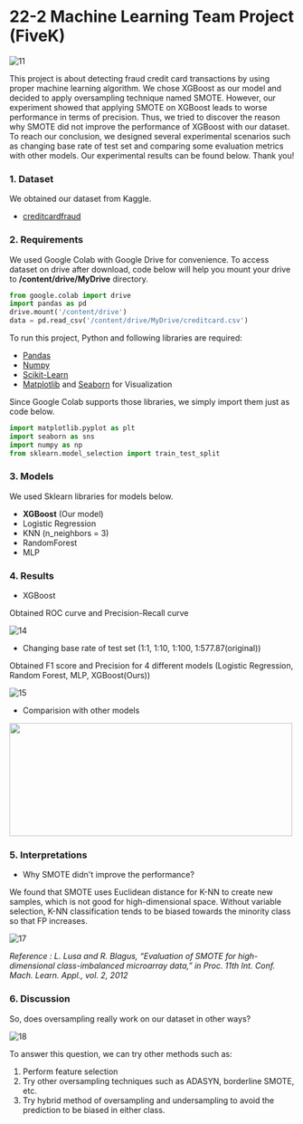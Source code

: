 # 22-2 Machine Learning Team Project (FiveK)
![11](https://user-images.githubusercontent.com/80759204/208238456-7ee65f32-ecff-4525-bbf7-7369a9aa5c0c.JPG)

This project is about detecting fraud credit card transactions by using proper machine learning algorithm. We chose XGBoost as our model and decided to apply oversampling technique named SMOTE. However, our experiment showed that applying SMOTE on XGBoost leads to worse performance in terms of precision. Thus, we tried to discover the reason why SMOTE did not improve the performance of XGBoost with our dataset. To reach our conclusion, we designed several experimental scenarios such as changing base rate of test set and comparing some evaluation metrics with other models. Our experimental results can be found below. Thank you!

### 1. Dataset

  We obtained our dataset from Kaggle.
  * [creditcardfraud](https://www.kaggle.com/datasets/mlg-ulb/creditcardfraud)

### 2. Requirements
  We used Google Colab with Google Drive for convenience. To access dataset on drive after download, code below will help you mount your drive to **/content/drive/MyDrive** directory.

```python
from google.colab import drive
import pandas as pd
drive.mount('/content/drive')
data = pd.read_csv('/content/drive/MyDrive/creditcard.csv')
```

  To run this project, Python and following libraries are required:
  * [Pandas](https://pandas.pydata.org/)
  * [Numpy](https://numpy.org/)
  * [Scikit-Learn](https://scikit-learn.org/stable/)
  * [Matplotlib](https://matplotlib.org/) and [Seaborn](https://seaborn.pydata.org/) for Visualization

  Since Google Colab supports those libraries, we simply import them just as code below.
```python
import matplotlib.pyplot as plt
import seaborn as sns
import numpy as np
from sklearn.model_selection import train_test_split
```

### 3. Models 
We used Sklearn libraries for models below.

* **XGBoost** (Our model)
* Logistic Regression
* KNN (n_neighbors = 3)
* RandomForest
* MLP

### 4. Results

* XGBoost 

Obtained ROC curve and Precision-Recall curve

![14](https://user-images.githubusercontent.com/80759204/208238636-b9b5bd12-190c-451a-b23e-4bd12223fde9.JPG)


* Changing base rate of test set (1:1, 1:10, 1:100, 1:577.87(original))

Obtained F1 score and Precision for 4 different models (Logistic Regression, Random Forest, MLP, XGBoost(Ours))

![15](https://user-images.githubusercontent.com/80759204/208238707-607dfec5-295a-4b5e-9996-ea1ef4d070c3.JPG)




* Comparision with other models

<img src="https://user-images.githubusercontent.com/80759204/208238764-be4e4b37-b789-48d7-be0a-299ca0263de1.JPG"  width="500" height="200">

### 5. Interpretations

* Why SMOTE didn't improve the performance?

We found that SMOTE uses Euclidean distance for K-NN to create new samples, which is not good for high-dimensional space. Without variable selection, K-NN classification tends to be biased towards the minority class so that FP increases.

![17](https://user-images.githubusercontent.com/80759204/208238892-881c6790-0d40-4b6c-bcf2-6bc48ad59523.JPG)

_Reference : L. Lusa and R. Blagus, “Evaluation of SMOTE for high-dimensional class-imbalanced microarray data,” in Proc. 11th Int. Conf. Mach. Learn. Appl., vol. 2, 2012_

### 6. Discussion

So, does oversampling really work on our dataset in other ways?

![18](https://user-images.githubusercontent.com/80759204/208239117-6a99bfb3-202e-418b-85a4-79226e1950d9.JPG)

To answer this question, we can try other methods such as:
  1. Perform feature selection
  2. Try other oversampling techniques such as ADASYN, borderline SMOTE, etc.
  3. Try hybrid method of oversampling and undersampling to avoid the prediction to be biased in either class.
